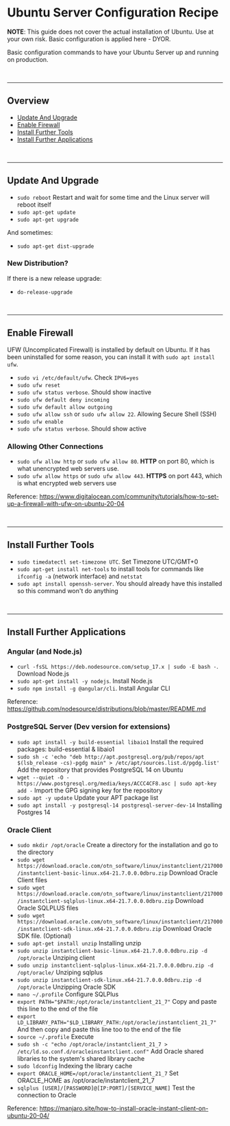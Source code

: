 # Ubuntu Server Configuration Recipe

**NOTE**: This guide does not cover the actual installation of Ubuntu. Use at your own risk. Basic configuration is applied here - DYOR.

Basic configuration commands to have your Ubuntu Server up and running on production.

<br />

<hr />

## Overview

* [Update And Upgrade](#update-and-upgrade)
* [Enable Firewall](#enable-firewall)
* [Install Further Tools](#install-further-tools)
* [Install Further Applications](#install-further-applications)

<br />

<hr />

## Update And Upgrade

* `sudo reboot` Restart and wait for some time and the Linux server will reboot itself
* `sudo apt-get update`
* `sudo apt-get upgrade`

And sometimes:

* `sudo apt-get dist-upgrade`

### New Distribution?

If there is a new release upgrade:

* `do-release-upgrade`

<br />

<hr />

## Enable Firewall

UFW (Uncomplicated Firewall) is installed by default on Ubuntu. If it has been uninstalled for some reason, you can install it with `sudo apt install ufw`.

* `sudo vi /etc/default/ufw`. Check `IPV6=yes`
* `sudo ufw reset`
* `sudo ufw status verbose`. Should show inactive
* `sudo ufw default deny incoming`
* `sudo ufw default allow outgoing`
* `sudo ufw allow ssh` or `sudo ufw allow 22`. Allowing Secure Shell (SSH)
* `sudo ufw enable`
* `sudo ufw status verbose`. Should show active

### Allowing Other Connections

* `sudo ufw allow http` or `sudo ufw allow 80`. **HTTP** on port 80, which is what unencrypted web servers use.
* `sudo ufw allow https` or `sudo ufw allow 443`. **HTTPS** on port 443, which is what encrypted web servers use

Reference: https://www.digitalocean.com/community/tutorials/how-to-set-up-a-firewall-with-ufw-on-ubuntu-20-04

<br />

<hr />

## Install Further Tools

* `sudo timedatectl set-timezone UTC`. Set Timezone UTC/GMT+0
* `sudo apt-get install net-tools` to install tools for commands like `ifconfig -a` (network interface) and `netstat`
* `sudo apt install openssh-server`. You should already have this installed so this command won't do anything

<br />

<hr />

## Install Further Applications

### Angular (and Node.js)

* `curl -fsSL https://deb.nodesource.com/setup_17.x | sudo -E bash -`. Download Node.js
* `sudo apt-get install -y nodejs`. Install Node.js
* `sudo npm install -g @angular/cli`. Install Angular CLI

Reference: https://github.com/nodesource/distributions/blob/master/README.md

### PostgreSQL Server (Dev version for extensions)
* `sudo apt install -y build-essential libaio1` Install the required packages: build-essential & libaio1
* `sudo sh -c 'echo "deb http://apt.postgresql.org/pub/repos/apt $(lsb_release -cs)-pgdg main" > /etc/apt/sources.list.d/pgdg.list'` Add the repository that provides PostgreSQL 14 on Ubuntu
* `wget --quiet -O - https://www.postgresql.org/media/keys/ACCC4CF8.asc | sudo apt-key add -` Import the GPG signing key for the repository
* `sudo apt -y update` Update your APT package list
* `sudo apt install -y postgresql-14 postgresql-server-dev-14` Installing Postgres 14

### Oracle Client

* `sudo mkdir /opt/oracle` Create a directory for the installation and go to the directory 
* `sudo wget https://download.oracle.com/otn_software/linux/instantclient/217000/instantclient-basic-linux.x64-21.7.0.0.0dbru.zip` Download Oracle Client files
* `sudo wget https://download.oracle.com/otn_software/linux/instantclient/217000/instantclient-sqlplus-linux.x64-21.7.0.0.0dbru.zip` Download Oracle SQLPLUS files
* `sudo wget https://download.oracle.com/otn_software/linux/instantclient/217000/instantclient-sdk-linux.x64-21.7.0.0.0dbru.zip` Download Oracle SDK file. (Optional)
* `sudo apt-get install unzip` Installing unzip
* `sudo unzip instantclient-basic-linux.x64-21.7.0.0.0dbru.zip -d /opt/oracle` Unziping client
* `sudo unzip instantclient-sqlplus-linux.x64-21.7.0.0.0dbru.zip -d /opt/oracle/` Unziping sqlplus
* `sudo unzip instantclient-sdk-linux.x64-21.7.0.0.0dbru.zip -d /opt/oracle` Unzipping Oracle SDK
* `nano ~/.profile` Configure SQLPlus
* `export PATH="$PATH:/opt/oracle/instantclient_21_7"` Copy and paste this line to the end of the file
* `export LD_LIBRARY_PATH="$LD_LIBRARY_PATH:/opt/oracle/instantclient_21_7"` And then copy and paste this line too to the end of the file
* `source ~/.profile` Execute
* `sudo sh -c "echo /opt/oracle/instantclient_21_7 > /etc/ld.so.conf.d/oracleinstantclient.conf"` Add Oracle shared libraries to the system's shared library cache
* `sudo ldconfig` Indexing the library cache
* `export ORACLE_HOME=/opt/oracle/instantclient_21_7` Set ORACLE_HOME as /opt/oracle/instantclient_21_7
* `sqlplus [USER]/[PASSWORD]@[IP:PORT]/[SERVICE_NAME]` Test the connection to Oracle

Reference: https://manjaro.site/how-to-install-oracle-instant-client-on-ubuntu-20-04/
